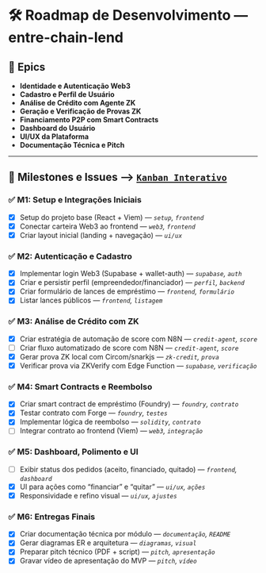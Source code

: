 # 🛠️ Roadmap de Desenvolvimento — entre-chain-lend

## 🧩 Epics

- **Identidade e Autenticação Web3**
- **Cadastro e Perfil de Usuário**
- **Análise de Crédito com Agente ZK**
- **Geração e Verificação de Provas ZK**
- **Financiamento P2P com Smart Contracts**
- **Dashboard do Usuário**
- **UI/UX da Plataforma**
- **Documentação Técnica e Pitch**

---

## 🚩 Milestones e Issues --> [`Kanban Interativo`](kanban-roadmap-interativo.html)

### ✅ M1: Setup e Integrações Iniciais
- [x] Setup do projeto base (React + Viem) — _`setup`, `frontend`_
- [x] Conectar carteira Web3 ao frontend — _`web3`, `frontend`_
- [x] Criar layout inicial (landing + navegação) — _`ui/ux`_

### ✅ M2: Autenticação e Cadastro
- [x] Implementar login Web3 (Supabase + wallet-auth) — _`supabase`, `auth`_
- [x] Criar e persistir perfil (empreendedor/financiador) — _`perfil`, `backend`_
- [x] Criar formulário de lances de empréstimo — _`frontend`, `formulário`_
- [x] Listar lances públicos — _`frontend`, `listagem`_

### ✅ M3: Análise de Crédito com ZK
- [x] Criar estratégia de automação de score com N8N — _`credit-agent`, `score`_
- [ ] Criar fluxo automatizado de score com N8N — _`credit-agent`, `score`_
- [x] Gerar prova ZK local com Circom/snarkjs — _`zk-credit`, `prova`_
- [x] Verificar prova via ZKVerify com Edge Function — _`supabase`, `verificação`_

### ✅ M4: Smart Contracts e Reembolso
- [X] Criar smart contract de empréstimo (Foundry) — _`foundry`, `contrato`_
- [X] Testar contrato com Forge — _`foundry`, `testes`_
- [X] Implementar lógica de reembolso — _`solidity`, `contrato`_
- [ ] Integrar contrato ao frontend (Viem) — _`web3`, `integração`_

### ✅ M5: Dashboard, Polimento e UI
- [ ] Exibir status dos pedidos (aceito, financiado, quitado) — _`frontend`, `dashboard`_
- [x] UI para ações como “financiar” e “quitar” — _`ui/ux`, `ações`_
- [x] Responsividade e refino visual — _`ui/ux`, `ajustes`_

### ✅ M6: Entregas Finais
- [x] Criar documentação técnica por módulo — _`documentação`, `README`_
- [x] Gerar diagramas ER e arquitetura — _`diagramas`, `visual`_
- [x] Preparar pitch técnico (PDF + script) — _`pitch`, `apresentação`_
- [X] Gravar vídeo de apresentação do MVP — _`pitch`, `vídeo`_

